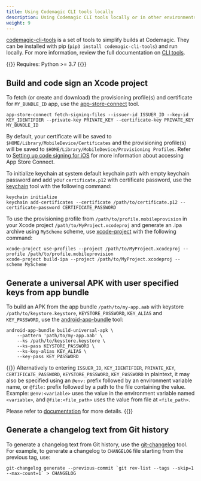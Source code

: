```yaml
---
title: Using Codemagic CLI tools locally
description: Using Codemagic CLI tools locally or in other environments.
weight: 9
---
```


[codemagic-cli-tools](https://pypi.org/project/codemagic-cli-tools/) is a set of tools to simplify builds at Codemagic. They can be installed with pip (`pip3 install codemagic-cli-tools`) and run locally. For more information, review the full documentation on [CLI tools](https://github.com/codemagic-ci-cd/cli-tools/tree/master/docs#cli-tools).

{{<notebox>}}
Requires: Python >= 3.7
{{</notebox>}}

## Build and code sign an Xcode project

To fetch (or create and download) the provisioning profile(s) and certificate for `MY_BUNDLE_ID` app, use the [app-store-connect](https://github.com/codemagic-ci-cd/cli-tools/blob/master/docs/app-store-connect/README.md#app-store-connect) tool.

    app-store-connect fetch-signing-files --issuer-id ISSUER_ID --key-id KEY_IDENTIFIER --private-key PRIVATE_KEY --certificate-key PRIVATE_KEY MY_BUNDLE_ID

 By default, your certificate will be saved to `$HOME/Library/MobileDevice/Certificates` and the provisioning profile(s) will be saved to `$HOME/Library/MobileDevice/Provisioning Profiles`.
 Refer to [Setting up code signing for iOS](/yaml/distribution/) for more information about accessing App Store Connect.

To initialize keychain at system default keychain path with empty keychain password and add your `certificate.p12` with certificate password, use the [keychain](https://github.com/codemagic-ci-cd/cli-tools/blob/master/docs/keychain/README.md#keychain) tool with the following command:

    keychain initialize
    keychain add-certificates --certificate /path/to/certificate.p12 --certificate-password CERTIFICATE_PASSWORD

To use the provisioning profile from `/path/to/profile.mobileprovision` in your Xcode project `/path/to/MyProject.xcodeproj` and generate an .ipa archive using `MyScheme` scheme, use [xcode-project](https://github.com/codemagic-ci-cd/cli-tools/blob/master/docs/xcode-project/README.md#xcode-project) with the following command:

    xcode-project use-profiles --project /path/to/MyProject.xcodeproj --profile /path/to/profile.mobileprovision
    xcode-project build-ipa --project /path/to/MyProject.xcodeproj --scheme MyScheme

## Generate a universal APK with user specified keys from app bundle

To build an APK from the app bundle `/path/to/my-app.aab` with keystore `/path/to/keystore.keystore`, `KEYSTORE_PASSWORD`, `KEY_ALIAS` and `KEY_PASSWORD`, use the [android-app-bundle](https://github.com/codemagic-ci-cd/cli-tools/tree/master/docs/android-app-bundle#android-app-bundle) tool:

    android-app-bundle build-universal-apk \
        --pattern 'path/to/my-app.aab' \
        --ks /path/to/keystore.keystore \
        --ks-pass KEYSTORE_PASSWORD \
        --ks-key-alias KEY_ALIAS \
        --key-pass KEY_PASSWORD

{{<notebox>}}
Alternatively to entering `ISSUER_ID`, `KEY_IDENTIFIER`, `PRIVATE_KEY`, `CERTIFICATE_PASSWORD`,  `KEYSTORE_PASSWORD`, `KEY_PASSWORD` in plaintext, it may also be specified using an `@env:` prefix followed by an environment variable name, or `@file:` prefix followed by a path to the file containing the value. Example: `@env:<variable>` uses the value in the environment variable named `<variable>`, and `@file:<file_path>` uses the value from file at `<file_path>`.

Please refer to [documentation](https://github.com/codemagic-ci-cd/cli-tools/tree/master/docs#cli-tools) for more details.
{{</notebox>}}

## Generate a changelog text from Git history

To generate a changelog text from Git history, use the [git-changelog](https://github.com/codemagic-ci-cd/cli-tools/tree/master/docs/git-changelog#git-changelog) tool. For example, to generate a changelog to `CHANGELOG` file starting from the previous tag, use:

    git-changelog generate --previous-commit `git rev-list --tags --skip=1  --max-count=1` > CHANGELOG
